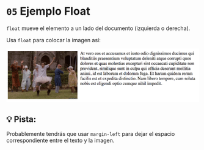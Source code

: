 # `05` Ejemplo Float

`float` mueve el elemento a un lado del documento (izquierda o derecha).

Usa `float` para colocar la imagen así:

![ejemplo float](../../.learn/assets/GWK2xA2.png?raw=true)

## 💡 Pista:

Probablemente tendrás que usar `margin-left` para dejar el espacio correspondiente entre el texto y la imagen.